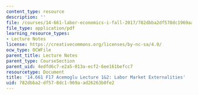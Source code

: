 ```yaml
---
content_type: resource
description: ''
file: /courses/14-661-labor-economics-i-fall-2017/782dbba2df578dc1969aad26263b0fe2_MIT14_661F17_lec1_2.pdf
file_type: application/pdf
learning_resource_types:
- Lecture Notes
license: https://creativecommons.org/licenses/by-nc-sa/4.0/
ocw_type: OCWFile
parent_title: Lecture Notes
parent_type: CourseSection
parent_uid: 4edfd6c7-e2a5-013a-ecf2-6ee161befcc7
resourcetype: Document
title: '14.661 F17 Acemoglu Lecture 1&2: Labor Market Externalities'
uid: 782dbba2-df57-8dc1-969a-ad26263b0fe2
---
```


